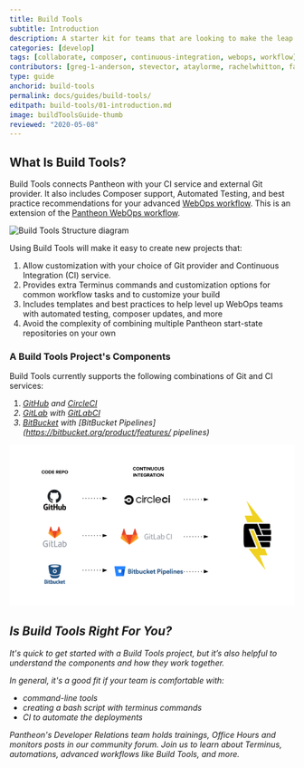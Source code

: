 ```yaml
---
title: Build Tools
subtitle: Introduction
description: A starter kit for teams that are looking to make the leap to more advanced workflows.
categories: [develop]
tags: [collaborate, composer, continuous-integration, webops, workflow]
contributors: [greg-1-anderson, stevector, ataylorme, rachelwhitton, fatimask, dgorton]
type: guide
anchorid: build-tools
permalink: docs/guides/build-tools/
editpath: build-tools/01-introduction.md
image: buildToolsGuide-thumb
reviewed: "2020-05-08"
---
```


## What Is Build Tools?

Build Tools connects Pantheon with your CI service and external Git provider. It also includes Composer support, Automated Testing, and best practice recommendations for your advanced [WebOps workflow](https://pantheon.io/webops). This is an extension of the [Pantheon WebOps workflow](/pantheon-workflow).

![Build Tools Structure diagram ](../../../pr-workflow/build-tools-structure-diagram.png)

Using Build Tools will make it easy to create new projects that:

1. Allow customization with your choice of Git provider and Continuous Integration (CI) service.
2. Provides extra Terminus commands and customization options for common workflow tasks and to customize your build
3. Includes templates and best practices to help level up WebOps teams with automated testing, composer updates, and more
4. Avoid the complexity of combining multiple Pantheon start-state repositories on your own 

### A Build Tools Project's Components

Build Tools currently supports the following combinations of Git and CI services:

1. [<em class="fa fa-github" /> GitHub](https://github.com) and [CircleCI](https://circleci.com/)
2. [<em class="fa fa-gitlab" /> GitLab](https://about.gitlab.com) with [GitLabCI](https://about.gitlab.com/product/continuous-integration/)
3. [<em class="fa fa-bitbucket" /> BitBucket](https://bitbucket.org/product/) with [BitBucket Pipelines](https://bitbucket.org/product/features/
pipelines)

![Build Tools Providers Diagram](../../../images/pr-workflow/build-tools-provider-diagram.png)

## Is Build Tools Right For You?

It's quick to get started with a Build Tools project, but it’s also helpful to understand the components and how they work together.

In general, it's a good fit if your team is comfortable with:
- command-line tools
- creating a bash script with terminus commands
- CI to automate the deployments

<Enablement title="Developer Resources" link="https://pantheon.io/learn-pantheon">
Pantheon's Developer Relations team holds trainings, Office Hours and monitors posts in our community forum. Join us to learn about Terminus, automations, advanced workflows like Build Tools, and more.
</Enablement>

<Accordion title="Build Tools Changelog" id="changelog" icon="newspaper">

<BuildToolsChangelog />

</Accordion>

